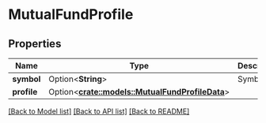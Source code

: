 # MutualFundProfile

## Properties

Name | Type | Description | Notes
------------ | ------------- | ------------- | -------------
**symbol** | Option<**String**> | Symbol. | [optional]
**profile** | Option<[**crate::models::MutualFundProfileData**](MutualFundProfileData.md)> |  | [optional]

[[Back to Model list]](../README.md#documentation-for-models) [[Back to API list]](../README.md#documentation-for-api-endpoints) [[Back to README]](../README.md)


